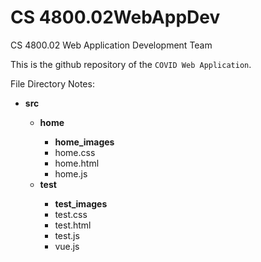 # CS 4800.02WebAppDev

CS 4800.02 Web Application Development Team

This is the github repository of the `COVID Web Application`.

File Directory Notes:
<ul>
	<li><strong>src</strong></li>
	<ul>
		<li><strong>home</strong></li>
		<ul>
			<li><strong>home_images</strong></li>
			<li>home.css</li>
			<li>home.html</li>
			<li>home.js</li>
		</ul>
		<li><strong>test</strong></li>
		<ul>
			<li><strong>test_images</strong></li>
			<li>test.css</li>
			<li>test.html</li>
			<li>test.js</li>
			<li>vue.js</li>
		</ul>
	</ul>
</ul>
